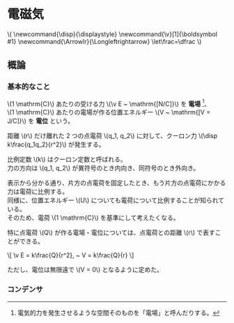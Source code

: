 # 電磁気

\\(
    \newcommand{\disp}{\displaystyle}
    \newcommand{\v}[1]{\boldsymbol #1}
    \newcommand{\Arrowlr}{\Longleftrightarrow}
    \let\frac=\dfrac
\\)

## 概論

### 基本的なこと



\\(1 \mathrm{C}\\) あたりの受ける力 \\(\v E ~ \mathrm{[N/C]}\\) を **電場** [^1]、  
\\(1 \mathrm{C}\\) あたりの電場が作る位置エネルギー \\(V ~ \mathrm{[V = J/C]}\\) を **電位** という。

距離 \\(r\\) だけ離れた 2 つの点電荷 \\(q_1, q_2\\) に対して、クーロン力 \\(\disp k\frac{q_1q_2}{r^2}\\) が発生する。

比例定数 \\(k\\) はクーロン定数と呼ばれる。  
力の方向は \\(q_1, q_2\\) が異符号のとき内向き、同符号のとき外向き。

表示から分かる通り、片方の点電荷を固定したとき、もう片方の点電荷にかかる力は電荷に比例する。  
同様に、位置エネルギー \\(U\\) についても電荷について比例することが知られている。  
そのため、電荷 \\(1 \mathrm{C}\\) を基準にして考えたくなる。

[^1]: 電気的力を発生させるような空間そのものを「電場」と呼んだりする。


特に点電荷 \\(Q\\) が作る電場・電位については、点電荷との距離 \\(r\\) で表すことができる。

\\[
    \v E = k\frac{Q}{r^2}, ~ V = k\frac{Q}{r}
\\]

ただし、電位は無限遠で \\(V = 0\\) となるように定めた。

### コンデンサ
